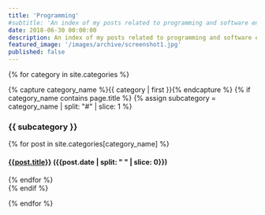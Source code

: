 ```yaml
---
title: 'Programming'
#subtitle: 'An index of my posts related to programming and software engineering.'
date: 2018-06-30 00:00:00
description: An index of my posts related to programming and software engineering.
featured_image: '/images/archive/screenshot1.jpg'
published: false
---
```



<div id="archives">
  
{% for category in site.categories %}
  <div class="archive-group">
    {% capture category_name %}{{ category | first }}{% endcapture %}
    {% if category_name contains page.title %}
    {% assign subcategory = category_name | split: "#" | slice: 1 %}
    <div id="#{{ subcategory | slugize }}"></div>
    <p/>
    <h3 class="category-head">{{ subcategory }}</h3>
    <a name="{{ category_name | slugize }}"></a>
    {% for post in site.categories[category_name] %}
    <article class="archive-item">
      <h4><a href="{{ site.baseurl }}{{ post.url }}">{{post.title}}</a> ({{post.date | split: " " | slice: 0}})</h4>
    </article>
    {% endfor %}
  </div>
  {% endif %}

{% endfor %}

</div>